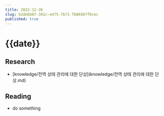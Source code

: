 ```yaml
---
title: 2022-12-26
slug: b2debb6f-341c-e475-7b71-fb86567f6cec
published: true
---
```


# {{date}}

## Research

* \[knowledge/전역 상태 관리에 대한 단상\](knowledge/전역 상태 관리에 대한 단상.md)

## Reading

* do something
